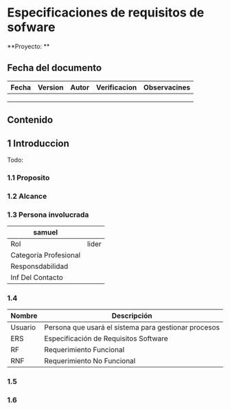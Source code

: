 # Especificaciones de requisitos de sofware
 
**Proyecto: **
 
## Fecha del documento
| Fecha  | Version  | Autor  | Verificacion  | Observacines  |
|---|---|---|---|---|
|   |   |   |   |   |
|   |   |   |   |   |
|   |   |   |   |   |
## Contenido
 
## 1 Introduccion
 
Todo: 
 
### 1.1 Proposito
 
 
 
### 1.2 Alcance
 
### 1.3 Persona involucrada
 
| samuel                 |                                                   |
|------------------------|----------------------------------------------------------------|
| Rol                    |   lider                                           |
| Categoría Profesional  |                                                   |
| Responsdabilidad       |                                                   |
| Inf Del Contacto       |                                                   |
 
### 1.4
 
| Nombre  | Descripción                                          |
|---------|------------------------------------------------------|
| Usuario | Persona que usará el sistema para gestionar procesos |
| ERS     | Especificación de Requisitos Software                |
| RF      | Requerimiento Funcional                              |
| RNF     | Requerimiento No Funcional                           |
 
### 1.5
### 1.6

